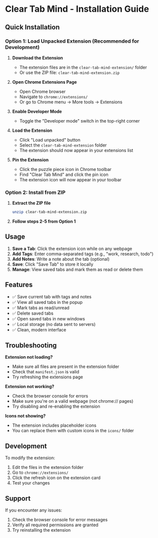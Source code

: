 # Clear Tab Mind - Installation Guide

## Quick Installation

### Option 1: Load Unpacked Extension (Recommended for Development)

1. **Download the Extension**
   - The extension files are in the `clear-tab-mind-extension/` folder
   - Or use the ZIP file: `clear-tab-mind-extension.zip`

2. **Open Chrome Extensions Page**
   - Open Chrome browser
   - Navigate to `chrome://extensions/`
   - Or go to Chrome menu → More tools → Extensions

3. **Enable Developer Mode**
   - Toggle the "Developer mode" switch in the top-right corner

4. **Load the Extension**
   - Click "Load unpacked" button
   - Select the `clear-tab-mind-extension` folder
   - The extension should now appear in your extensions list

5. **Pin the Extension**
   - Click the puzzle piece icon in Chrome toolbar
   - Find "Clear Tab Mind" and click the pin icon
   - The extension icon will now appear in your toolbar

### Option 2: Install from ZIP

1. **Extract the ZIP file**
   ```bash
   unzip clear-tab-mind-extension.zip
   ```

2. **Follow steps 2-5 from Option 1**

## Usage

1. **Save a Tab**: Click the extension icon while on any webpage
2. **Add Tags**: Enter comma-separated tags (e.g., "work, research, todo")
3. **Add Notes**: Write a note about the tab (optional)
4. **Save**: Click "Save Tab" to store it locally
5. **Manage**: View saved tabs and mark them as read or delete them

## Features

- ✅ Save current tab with tags and notes
- ✅ View all saved tabs in the popup
- ✅ Mark tabs as read/unread
- ✅ Delete saved tabs
- ✅ Open saved tabs in new windows
- ✅ Local storage (no data sent to servers)
- ✅ Clean, modern interface

## Troubleshooting

**Extension not loading?**
- Make sure all files are present in the extension folder
- Check that `manifest.json` is valid
- Try refreshing the extensions page

**Extension not working?**
- Check the browser console for errors
- Make sure you're on a valid webpage (not chrome:// pages)
- Try disabling and re-enabling the extension

**Icons not showing?**
- The extension includes placeholder icons
- You can replace them with custom icons in the `icons/` folder

## Development

To modify the extension:
1. Edit the files in the extension folder
2. Go to `chrome://extensions/`
3. Click the refresh icon on the extension card
4. Test your changes

## Support

If you encounter any issues:
1. Check the browser console for error messages
2. Verify all required permissions are granted
3. Try reinstalling the extension 